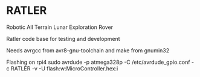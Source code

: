 # RATLER
Robotic All Terrain Lunar Exploration Rover

Ratler code base for testing and development

Needs avrgcc from avr8-gnu-toolchain
and make from gnumin32

Flashing on rpi4
sudo avrdude -p atmega328p -C /etc/avrdude_gpio.conf -c RATLER -v -U flash:w:MicroController.hex:i
